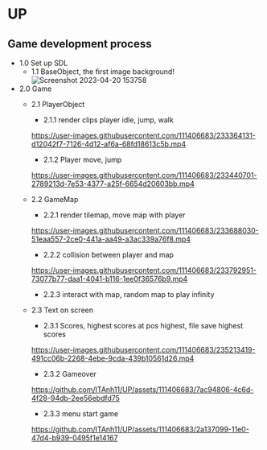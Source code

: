 # **UP**
## **Game development process**
* 1.0 Set up SDL
    - 1.1 BaseObject, the first image background!       
        ![Screenshot 2023-04-20 153758](https://user-images.githubusercontent.com/111406683/233310288-33e9b890-aac7-4ad5-9df4-a3d8eaa15ba1.png)
* 2.0 Game
    - 2.1 PlayerObject
        - 2.1.1 render clips player idle, jump, walk
        
        https://user-images.githubusercontent.com/111406683/233364131-d12042f7-7126-4d12-af6a-68fd18613c5b.mp4

        - 2.1.2 Player move, jump
        
        https://user-images.githubusercontent.com/111406683/233440701-2789213d-7e53-4377-a25f-6654d20603bb.mp4

    - 2.2 GameMap
        - 2.2.1 render tilemap, move map with player

        https://user-images.githubusercontent.com/111406683/233688030-51eaa557-2ce0-441a-aa49-a3ac339a76f8.mp4

        - 2.2.2 collision between player and map
        
        https://user-images.githubusercontent.com/111406683/233792951-73077b77-daa1-4041-b116-1ee0f36576b9.mp4

        - 2.2.3 interact with map, random map to play infinity

    - 2.3 Text on screen
        - 2.3.1 Scores, highest scores at pos highest, file save highest scores
        
        https://user-images.githubusercontent.com/111406683/235213419-491cc06b-2268-4ebe-9cda-439b10561d26.mp4

        - 2.3.2 Gameover
          
        https://github.com/ITAnh11/UP/assets/111406683/7ac94806-4c6d-4f28-94db-2ee56ebdfd75

        - 2.3.3 menu start game

        https://github.com/ITAnh11/UP/assets/111406683/2a137099-11e0-47d4-b939-0495f1e14167


